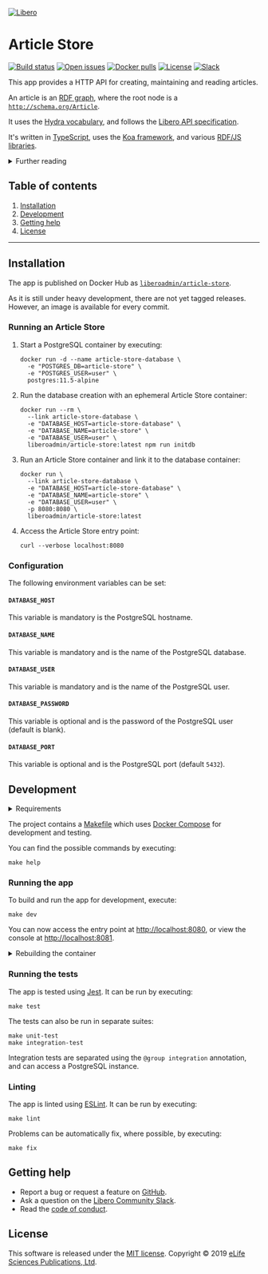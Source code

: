 [![Libero][Libero logo]][Libero]  
  
Article Store
=============

[![Build status][Build badge]][Build]
[![Open issues][Open issues badge]][Open issues]
[![Docker pulls][Docker pulls badge]][Docker image]
[![License][License badge]][License]
[![Slack][Slack badge]][Libero Community Slack]

This app provides a HTTP API for creating, maintaining and reading articles.

An article is an [RDF graph][RDF 1.1 Primer], where the root node is a [`http://schema.org/Article`][schema:Article].

It uses the [Hydra vocabulary], and follows the [Libero API specification].

It's written in [TypeScript], uses the [Koa framework][Koa], and various
[RDF/JS libraries][RDF/JS].

<details>

<summary>Further reading</summary>

- [Libero API Specification]
- [RDF 1.1 Primer]
- [Hydra Core Vocabulary][Hydra vocabulary]
- [RDF JavaScript Libraries][RDF/JS]
  - [Data Model Specification][RDF/JS data model]
  - [Dataset Specification][RDF/JS dataset]

</details>

Table of contents
-----------------

1. [Installation](#installation)
2. [Development](#development)
3. [Getting help](#getting-help)
4. [License](#license)

---

Installation
------------

The app is published on Docker Hub as [`liberoadmin/article-store`][Docker image].

As it is still under heavy development, there are not yet tagged releases. However, an image is available for every
commit.

### Running an Article Store

1. Start a PostgreSQL container by executing:

   ```shell
   docker run -d --name article-store-database \
     -e "POSTGRES_DB=article-store" \
     -e "POSTGRES_USER=user" \
     postgres:11.5-alpine
   ```

2. Run the database creation with an ephemeral Article Store container:

   ```shell
   docker run --rm \
     --link article-store-database \
     -e "DATABASE_HOST=article-store-database" \
     -e "DATABASE_NAME=article-store" \
     -e "DATABASE_USER=user" \
     liberoadmin/article-store:latest npm run initdb
   ```

3. Run an Article Store container and link it to the database container:

   ```shell
   docker run \
     --link article-store-database \
     -e "DATABASE_HOST=article-store-database" \
     -e "DATABASE_NAME=article-store" \
     -e "DATABASE_USER=user" \
     -p 8080:8080 \
     liberoadmin/article-store:latest
   ```

4. Access the Article Store entry point:

   ```shell
   curl --verbose localhost:8080
   ```

### Configuration

The following environment variables can be set:

#### `DATABASE_HOST`

This variable is mandatory is the PostgreSQL hostname.

#### `DATABASE_NAME`

This variable is mandatory and is the name of the PostgreSQL database.

#### `DATABASE_USER`

This variable is mandatory and is the name of the PostgreSQL user.

#### `DATABASE_PASSWORD`

This variable is optional and is the password of the PostgreSQL user (default is blank).

#### `DATABASE_PORT`

This variable is optional and is the PostgreSQL port (default `5432`).

Development
-----------

<details>

<summary>Requirements</summary>

- [Docker]
- [GNU Bash]
- [GNU Make]
- [Node.js]

</details>

The project contains a [Makefile] which uses [Docker Compose] for development and testing.

You can find the possible commands by executing:

```shell
make help
```

### Running the app

To build and run the app for development, execute:

```shell
make dev
```

You can now access the entry point at <http://localhost:8080>, or view the console at <http://localhost:8081>.

<details>

<summary>Rebuilding the container</summary>

Code is attached to the containers as volumes so most updates are visible without a need to rebuild the container.
However, changes to NPM dependencies, for example, require a rebuild. So you may need to execute

```shell
make build
```

before running further commands.

</details>

### Running the tests

The app is tested using [Jest]. It can be run by executing: 

```shell
make test
```

The tests can also be run in separate suites:

```shell
make unit-test
make integration-test
```

Integration tests are separated using the `@group integration` annotation, and can access a PostgreSQL instance. 

### Linting

The app is linted using [ESLint]. It can be run by executing:

```shell
make lint
```

Problems can be automatically fix, where possible, by executing:

```shell
make fix
```

Getting help
------------

- Report a bug or request a feature on [GitHub][new issue].
- Ask a question on the [Libero Community Slack].
- Read the [code of conduct].

License
-------

This software is released under the [MIT license][license]. Copyright © 2019 [eLife Sciences Publications, Ltd][eLife].

[Build]: https://github.com/libero/article-store/actions?query=branch%3Amaster+workflow%3ACI
[Build badge]: https://img.shields.io/github/workflow/status/libero/article-store/CI/master?style=flat-square&logo=github
[Docker]: https://www.docker.com/
[Docker Compose]: https://docs.docker.com/compose/
[Docker image]: https://hub.docker.com/r/liberoadmin/article-store
[Docker pulls badge]: https://img.shields.io/docker/pulls/liberoadmin/article-store?style=flat-square&logo=docker&logoColor=white&cacheSeconds=3600
[eLife]: https://elifesciences.org/
[ESLint]: https://eslint.org/
[Code of conduct]: https://libero.pub/code-of-conduct
[GNU Bash]: https://www.gnu.org/software/bash/
[GNU Make]: https://www.gnu.org/software/make/
[Hydra vocabulary]: http://www.hydra-cg.com/spec/latest/core/
[Jest]: https://jestjs.io/
[Koa]: https://koajs.com/
[Libero]: https://libero.pub/
[Libero API Specification]: https://libero.pub/api
[Libero Community Slack]: https://libero.pub/join-slack
[Libero logo]: https://cdn.elifesciences.org/libero/logo/libero-logo-96px.svg
[License]: LICENSE.md
[License badge]: https://img.shields.io/github/license/libero/article-store?style=flat-square&cacheSeconds=86400
[Makefile]: Makefile
[New issue]: https://github.com/libero/publisher/issues/new/choose
[Node.js]: https://nodejs.org/
[Open issues]: https://github.com/libero/publisher/issues?q=is%3Aissue+is%3Aopen+label%3Aarticle-store
[Open issues badge]: https://img.shields.io/github/issues/libero/publisher/article-store?label=issues&logo=github&style=flat-square
[RDF 1.1 Primer]: https://www.w3.org/TR/rdf11-primer/
[RDF/JS]: https://rdf.js.org/
[RDF/JS data model]: https://rdf.js.org/data-model-spec/
[RDF/JS dataset]: https://rdf.js.org/dataset-spec/
[Slack badge]: https://img.shields.io/badge/slack-libero--community-green?style=flat-square&logo=slack
[TypeScript]: https://www.typescriptlang.org/

[schema:Article]: https://schema.org/Article
